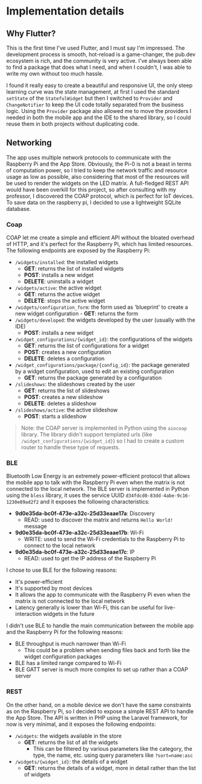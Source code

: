 # Implementation details

## Why Flutter?
This is the first time I've used Flutter, and I must say I'm impressed. 
The development process is smooth, hot-reload is a game-changer, the pub.dev ecosystem is rich, and the community is very active.
I've always been able to find a package that does what I need, and when I couldn't, I was able to write my own without too much hassle.

I found it really easy to create a beautiful and responsive UI, the only steep learning curve was the state management, at first I used
the standard `setState` of the `StatefulWidget` but then I switched to `Provider` and `ChangeNotifier` to keep the UI code totally separated from the business logic.
Using the `Provider` package also allowed me to move the providers I needed in both the mobile app and the IDE to the shared library, so I could reuse them in both projects without duplicating code.

## Networking
The app uses multiple network protocols to communicate with the Raspberry Pi and the App Store.
Obviously, the Pi-0 is not a beast in terms of computation power, so I tried to keep the network traffic and resource usage as low as possible, also considering that most of the resources will be used to render the widgets on the LED matrix.
A full-fledged REST API would have been overkill for this project, so after consulting with my professor, I discovered the COAP protocol, which is perfect for IoT devices.
To save data on the raspberry pi, I decided to use a lightweight SQLite database.

### Coap
COAP let me create a simple and efficient API without the bloated overhead of HTTP, and it's perfect for the Raspberry Pi, which has limited resources.
The following endpoints are exposed by the Raspberry Pi:

- `/widgets/installed`: the installed widgets
    - **GET**: returns the list of installed widgets
    - **POST**: installs a new widget
    - **DELETE**: uninstalls a widget
- `/widgets/active`: the active widget
    - **GET**: returns the active widget
    - **DELETE**: stops the active widget
- `/widgets/configuration_form`: the form used as 'blueprint' to create a new widget configuration
      - **GET**: returns the form
- `/widgets/developed`: the widgets developed by the user (usually with the IDE)
    - **POST**: installs a new widget
- `/widget_configurations/{widget_id}`: the configurations of the widgets
    - **GET**: returns the list of configurations for a widget
    - **POST**: creates a new configuration
    - **DELETE**: deletes a configuration
- `/widget_configurations/package/{config_id}`: the package generated by a widget configuration, used to edit an existing configuration
    - **GET**: returns the package generated by a configuration
- `/slideshows`: the slideshows created by the user
    - **GET**: returns the list of slideshows
    - **POST**: creates a new slideshow
    - **DELETE**: deletes a slideshow
- `/slideshows/active`: the active slideshow
    - **POST**: starts a slideshow

> Note: the COAP server is implemented in Python using the `aiocoap` library. The library didn't support templated urls (like `/widget_configurations/{widget_id}`) so I had to create a custom router to handle these type of requests.


### BLE
Bluetooth Low Energy is an extremely power-efficient protocol that allows the mobile app to talk with the Raspberry Pi even when the matrix is not connected to the local network.
The BLE server is implemented in Python using the `bless` library, it uses the service UUID `d34fdcd0-83dd-4abe-9c16-1230e89ad2f2` and it exposes the following characteristics:

- **9d0e35da-bc0f-473e-a32c-25d33eaae17a**: Discovery
    - READ: used to discover the matrix and returns `Hello World!` message
- **9d0e35da-bc0f-473e-a32c-25d33eaae17b**: Wi-Fi
    - WRITE: used to send the Wi-Fi credentials to the Raspberry Pi to connect to the local network
- **9d0e35da-bc0f-473e-a32c-25d33eaae17c**: IP 
    - READ: used to get the IP address of the Raspberry Pi 

I chose to use BLE for the following reasons:

- It's power-efficient
- It's supported by most devices
- It allows the app to communicate with the Raspberry Pi even when the matrix is not connected to the local network
- Latency generally is lower than Wi-Fi, this can be useful for live-interaction widgets in the future

I didn't use BLE to handle the main communication between the mobile app and the Raspberry Pi for the following reasons:

- BLE throughput is much narrower than Wi-Fi
    - This could be a problem when sending files back and forth like the widget configuration packages
- BLE has a limited range compared to Wi-Fi
- BLE GATT server is much more complex to set up rather than a COAP server

### REST
On the other hand, on a mobile device we don't have the same constraints as on the Raspberry Pi, so I decided to expose a simple REST API to handle the App Store.
The API is written in PHP using the Laravel framework, for now is very minimal, and it exposes the following endpoints:

- `/widgets`: the widgets available in the store
    - **GET**: returns the list of all the widgets
        - This can be filtered by various parameters like the category, the type, the name, etc. using query parameters like `?sort=name:asc`
- `/widgets/{widget_id}`: the details of a widget
    - **GET**: returns the details of a widget, more in detail rather than the list of widgets

